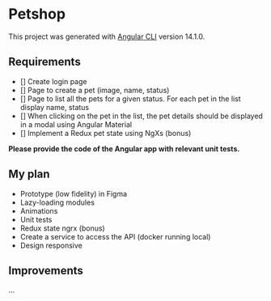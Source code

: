 # Petshop

This project was generated with [Angular CLI](https://github.com/angular/angular-cli) version 14.1.0.

## Requirements

- [] Create login page
- [] Page to create a pet (image, name, status)
- [] Page to list all the pets for a given status. For each pet in the list display name, status
- [] When clicking on the pet in the list, the pet details should be displayed in a modal using Angular Material
- [] Implement a Redux pet state using NgXs (bonus)

**Please provide the code of the Angular app with relevant unit tests.**

## My plan

- Prototype (low fidelity) in Figma
- Lazy-loading modules
- Animations
- Unit tests
- Redux state ngrx (bonus)
- Create a service to access the API (docker running local)
- Design responsive

## Improvements

...
